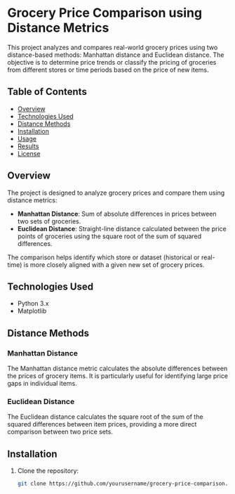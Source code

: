 # Grocery Price Comparison using Distance Metrics

This project analyzes and compares real-world grocery prices using two distance-based methods: Manhattan distance and Euclidean distance. The objective is to determine price trends or classify the pricing of groceries from different stores or time periods based on the price of new items.

## Table of Contents
- [Overview](#overview)
- [Technologies Used](#technologies-used)
- [Distance Methods](#distance-methods)
- [Installation](#installation)
- [Usage](#usage)
- [Results](#results)
- [License](#license)

## Overview
The project is designed to analyze grocery prices and compare them using distance metrics:
- **Manhattan Distance**: Sum of absolute differences in prices between two sets of groceries.
- **Euclidean Distance**: Straight-line distance calculated between the price points of groceries using the square root of the sum of squared differences.

The comparison helps identify which store or dataset (historical or real-time) is more closely aligned with a given new set of grocery prices.

## Technologies Used
- Python 3.x
- Matplotlib

## Distance Methods

### Manhattan Distance
The Manhattan distance metric calculates the absolute differences between the prices of grocery items. It is particularly useful for identifying large price gaps in individual items.

### Euclidean Distance
The Euclidean distance calculates the square root of the sum of the squared differences between item prices, providing a more direct comparison between two price sets.

## Installation

1. Clone the repository:
   ```bash
   git clone https://github.com/yourusername/grocery-price-comparison.git
